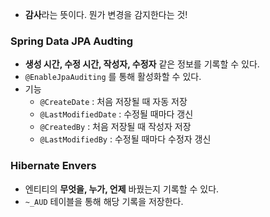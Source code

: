 - **감사**라는 뜻이다. 뭔가 변경을 감지한다는 것!

### Spring Data JPA Audting

- **생성 시간, 수정 시간, 작성자, 수정자** 같은 정보를 기록할 수 있다.
- `@EnableJpaAuditing` 를 통해 활성화할 수 있다.
- 기능
    - `@CreateDate` : 처음 저장될 때 자동 저장
    - `@LastModifiedDate` : 수정될 때마다 갱신
    - `@CreatedBy` : 처음 저장될 때 작성자 저장
    - `@LastModifiedBy` : 수정될 때마다 수정자 갱신

### Hibernate Envers

- 엔티티의 **무엇을, 누가, 언제** 바꿨는지 기록할 수 있다.
- `~_AUD` 테이블을 통해 해당 기록을 저장한다.